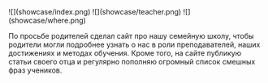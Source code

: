 <gallery>
    ![](showcase/index.png)
    ![](showcase/teacher.png)
    ![](showcase/where.png)
</gallery>

По просьбе родителей сделал сайт про нашу семейную школу, чтобы родители могли подробнее узнать о нас в роли преподавателей, наших достижениях и методах обучения.
Кроме того, на сайте публикую статьи своего отца и регулярно пополняю огромный список смешных фраз учеников.